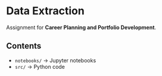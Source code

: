  # Data Extraction

Assignment for **Career Planning and Portfolio Development**.

## Contents
- `notebooks/` → Jupyter notebooks  
- `src/` → Python code

